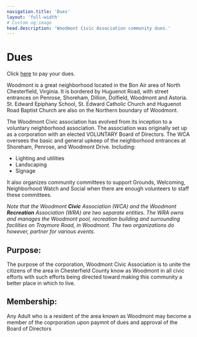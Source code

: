 ```yaml
---
navigation.title: 'Dues'
layout: 'full-width'
# Custom og:image
head.description: 'Woodmont Civic Association community dues.'
---
```


# Dues

Click [here](https://pay.woodmontbonair.com) to pay your dues.

Woodmont is a great neighborhood located in the Bon Air area of North Chesterfield, Virginia. It is bordered by Huguenot Road, with street entrances on Penrose, Shoreham, Dillion, Dolfield, Woodmont and Astoria. St. Edward Epiphany School, St. Edward Catholic Church and Huguenot Road Baptist Church are also on the Northern boundary of Woodmont.

The Woodmont Civic association has evolved from its inception to a voluntary neighborhood association. The association was originally set up as a corporation with an elected VOLUNTARY Board of Directors.   The WCA oversees the basic and general upkeep of the neighborhood entrances at Shoreham, Penrose, and Woodmont Drive. Including:

- Lighting and utilities
- Landscaping
- Signage

It also organizes community committees to support Grounds, Welcoming, Neighborhood Watch and Social when there are enough volunteers to staff these committees. 

_Note that the Woodmont **Civic** Association (WCA)  and the  Woodmont **Recreation** Association (WRA)  are two separate entities.  The WRA owns and manages the Woodmont  pool, recreation building and surrounding facilities on Traymore Road, in Woodmont.  The two organizations do however, partner for various events._

## Purpose:

The purpose of the corporation, Woodmont Civic Association is to unite the citizens of the area in Chesterfield County know as Woodmont in all civic efforts with such efforts being directed toward making this community a better place in which to live.

## Membership:

Any Adult who is a resident of the area known as Woodmont may become a member of the coprporation upon paymnt of dues and approval of the Board of Directors
